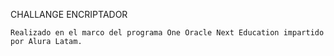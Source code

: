 CHALLANGE ENCRIPTADOR

    Realizado en el marco del programa One Oracle Next Education impartido por Alura Latam.
   
   [](https://marl8.github.io/Encriptador/)
